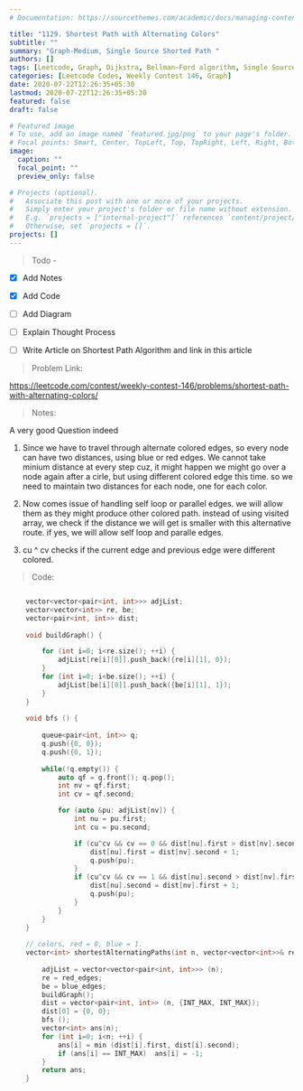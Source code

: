 ```yaml
---
# Documentation: https://sourcethemes.com/academic/docs/managing-content/

title: "1129. Shortest Path with Alternating Colors"
subtitle: ""
summary: "Graph-Medium, Single Source Shorted Path "
authors: []
tags: [Leetcode, Graph, Dijkstra, Bellman–Ford algorithm, Single Source Shorted Path ]
categories: [Leetcode Codes, Weekly Contest 146, Graph]
date: 2020-07-22T12:26:35+05:30
lastmod: 2020-07-22T12:26:35+05:30
featured: false
draft: false 

# Featured image
# To use, add an image named `featured.jpg/png` to your page's folder.
# Focal points: Smart, Center, TopLeft, Top, TopRight, Left, Right, BottomLeft, Bottom, BottomRight.
image:
  caption: ""
  focal_point: ""
  preview_only: false

# Projects (optional).
#   Associate this post with one or more of your projects.
#   Simply enter your project's folder or file name without extension.
#   E.g. `projects = ["internal-project"]` references `content/project/deep-learning/index.md`.
#   Otherwise, set `projects = []`.
projects: []
---
```


> Todo -
- [x] Add Notes
- [x] Add Code
- [ ] Add Diagram
- [ ] Explain Thought Process
- [ ] Write Article on Shortest Path Algorithm and link in this article


>Problem Link: 

https://leetcode.com/contest/weekly-contest-146/problems/shortest-path-with-alternating-colors/


> Notes:

 A very good Question indeed
  
 1. Since we have to travel through alternate colored edges, so every node can have two distances,
 using blue or red edges. We cannot take minium distance at every step cuz, it might happen 
 we might go over a node again after a cirle, but using different colored edge this time.
 so we need to maintain two distances for each node, one for each color.
 
 2. Now comes issue of handling self loop or parallel edges.
 we will allow them as they might produce other colored path. 
 instead of using visited array, we check if the distance we will get is smaller with this alternative route.
 if yes, we will allow self loop and paralle edges.

 3. cu ^ cv checks if the current edge and previous edge were different colored.

> Code:
```c++

    vector<vector<pair<int, int>>> adjList;
    vector<vector<int>> re, be;
    vector<pair<int, int>> dist;
    
    void buildGraph() {

        for (int i=0; i<re.size(); ++i) {
            adjList[re[i][0]].push_back({re[i][1], 0});
        }
        for (int i=0; i<be.size(); ++i) {
            adjList[be[i][0]].push_back({be[i][1], 1});
        }
    }
     
    void bfs () {
        
        queue<pair<int, int>> q;
        q.push({0, 0});
        q.push({0, 1});
        
        while(!q.empty()) {
            auto qf = q.front(); q.pop();
            int nv = qf.first;
            int cv = qf.second;

            for (auto &pu: adjList[nv]) {
                int nu = pu.first;
                int cu = pu.second;

                if (cu^cv && cv == 0 && dist[nu].first > dist[nv].second + 1) {
                    dist[nu].first = dist[nv].second + 1;
                    q.push(pu);
                }
                if (cu^cv && cv == 1 && dist[nu].second > dist[nv].first + 1) {
                    dist[nu].second = dist[nv].first + 1;
                    q.push(pu);
                }
            }
        }
    }
    
    // colors, red = 0, blue = 1.
    vector<int> shortestAlternatingPaths(int n, vector<vector<int>>& red_edges, vector<vector<int>>& blue_edges) {
        
        adjList = vector<vector<pair<int, int>>> (n);
        re = red_edges;
        be = blue_edges;
        buildGraph();
        dist = vector<pair<int, int>> (n, {INT_MAX, INT_MAX});
        dist[0] = {0, 0};
        bfs ();
        vector<int> ans(n);
        for (int i=0; i<n; ++i) {
            ans[i] = min (dist[i].first, dist[i].second);
            if (ans[i] == INT_MAX)  ans[i] = -1;
        }
        return ans;
    }
```